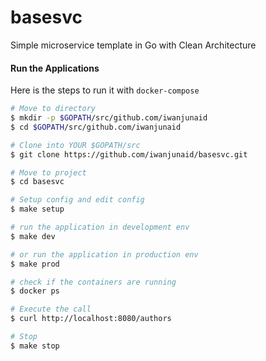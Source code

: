 # basesvc
Simple microservice template in Go with Clean Architecture


#### Run the Applications
Here is the steps to run it with `docker-compose`

```bash
# Move to directory
$ mkdir -p $GOPATH/src/github.com/iwanjunaid 
$ cd $GOPATH/src/github.com/iwanjunaid 

# Clone into YOUR $GOPATH/src
$ git clone https://github.com/iwanjunaid/basesvc.git

# Move to project
$ cd basesvc

# Setup config and edit config 
$ make setup

# run the application in development env
$ make dev

# or run the application in production env
$ make prod

# check if the containers are running
$ docker ps

# Execute the call
$ curl http://localhost:8080/authors

# Stop
$ make stop
```
